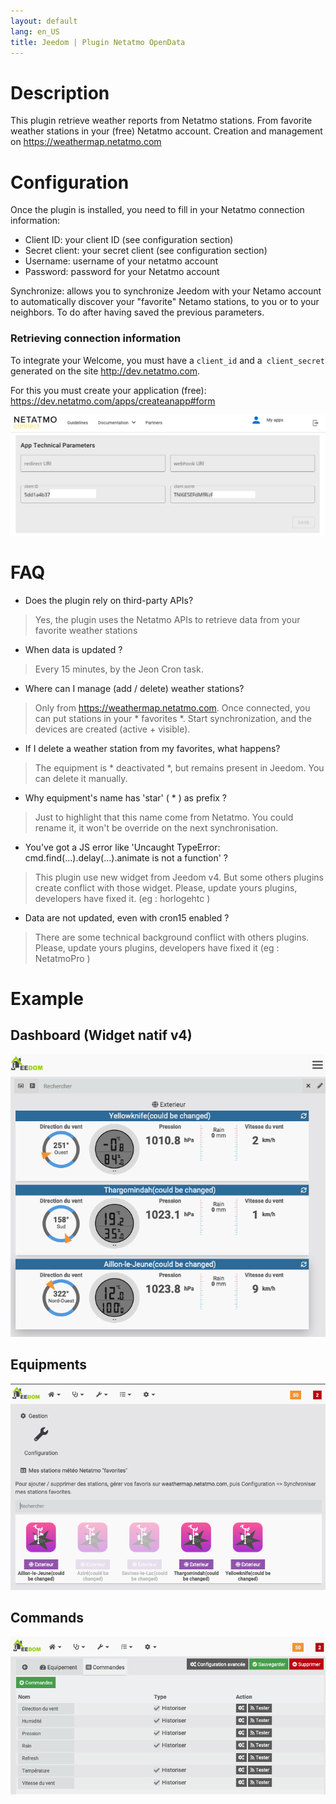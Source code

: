 ```yaml
---
layout: default
lang: en_US
title: Jeedom | Plugin Netatmo OpenData
---
```


# Description
This plugin retrieve weather reports from Netatmo stations. From favorite weather stations in your (free) Netatmo account. Creation and management on https://weathermap.netatmo.com


# Configuration
Once the plugin is installed, you need to fill in your Netatmo connection information:

- Client ID: your client ID (see configuration section)
- Secret client: your secret client (see configuration section)
- Username: username of your netatmo account
- Password: password for your Netatmo account

Synchronize: allows you to synchronize Jeedom with your Netamo account to automatically discover your "favorite" Netamo stations, to you or to your neighbors. To do after having saved the previous parameters.

### Retrieving connection information
To integrate your Welcome, you must have a `client_id` and a` client_secret` generated on the site http://dev.netatmo.com.

For this you must create your application (free): https://dev.netatmo.com/apps/createanapp#form


![](../screenshot/netatmo_clientid.png)

# FAQ
- Does the plugin rely on third-party APIs?
> Yes, the plugin uses the Netatmo APIs to retrieve data from your favorite weather stations

- When data is updated ?
> Every 15 minutes, by the Jeon Cron task.

- Where can I manage (add / delete) weather stations?
> Only from https://weathermap.netatmo.com. Once connected, you can put stations in your * favorites *. Start synchronization, and the devices are created (active + visible).

- If I delete a weather station from my favorites, what happens?
> The equipment is * deactivated *, but remains present in Jeedom. You can delete it manually.

- Why equipment's name has 'star' ( * ) as prefix ? 
> Just to highlight that this name come from Netatmo. You could rename it, it won't be override on the next synchronisation.  

- You've got a JS error like 'Uncaught TypeError: cmd.find(…).delay(…).animate is not a function' ? 
> This plugin use new widget from Jeedom v4. But some others plugins create conflict with those widget. 
> Please, update yours plugins, developers have fixed it. (eg : horlogehtc )

- Data are not updated, even with cron15 enabled ?
> There are some technical background conflict with others plugins.
> Please, update yours plugins, developers have fixed it (eg : NetatmoPro ) 
 

# Example

## Dashboard (Widget natif v4)
![](../screenshot/NetatmoOpenData_dashboard_widget.png)

## Equipments
![](../screenshot/NetatmoOpenData_equipment.png)

## Commands
![](../screenshot/NetatmoOpenData_command.png)
